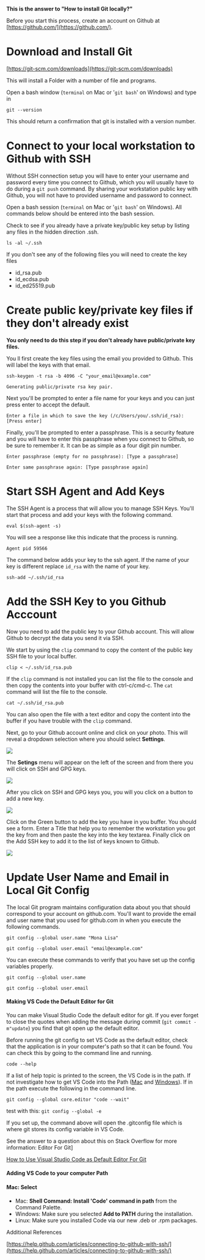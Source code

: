 **This is the answer to "How to install Git locally?"**

Before you start this process, create an account on Github at[ ](https://github.com/)[https://github.com/](https://github.com/).

# Download and Install Git

[https://git-scm.com/downloads](https://git-scm.com/downloads)

This will install a Folder with a number of file and programs.

Open a bash window \(`terminal` on Mac or '`git bash`' on Windows\) and type in

`git --version`

This should return a confirmation that git is installed with a version number.

# Connect to your local workstation to Github with SSH

Without SSH connection setup you will have to enter your username and password every time you connect to Github, which you will usually have to do during a `git push`  command.  By sharing your workstation public key with Github, you will not have to provided username and password to connect.

Open a bash session \(`terminal` on Mac or '`git bash`' on Windows\).  All commands below should be entered into the bash session.

Check to see if you already have a private key/public key setup by listing any files in the hidden direction .ssh.

`ls -al ~/.ssh`

If you don't see any of the following files you will need to create  the key files

* id\_rsa.pub
* id\_ecdsa.pub
* id\_ed25519.pub

# Create public key/private key files if they don't already exist

**You only need to do this step if you don't already have public/private key files.**

You ll first create the key files using the email you provided to Github.  This will label the keys with that  email.

`ssh-keygen -t rsa -b 4096 -C "your_email@example.com"`

`Generating public/private rsa key pair.`

Next you'll be prompted to enter a file name for your keys and you can just press enter to accept the default.

`Enter a file in which to save the key (/c/Users/you/.ssh/id_rsa):[Press enter]`

Finally, you'll be prompted to enter a passphrase.  This is a security feature and you will have to enter this passphrase when you connect to Github, so be sure to remember it.  It can be as simple as a four digit pin number.

`Enter passphrase (empty for no passphrase): [Type a passphrase]`

`Enter same passphrase again: [Type passphrase again]`

# Start SSH Agent and Add Keys

The SSH Agent is a process that will allow you to manage SSH Keys.  You'll start that process and add your keys with the following command.

`eval $(ssh-agent -s)`

You will see a response like this indicate that the process is running.

`Agent pid 59566`

The command below adds your key to the ssh agent.  If the name of your key is different replace `id_rsa` with the name of your key.

`ssh-add ~/.ssh/id_rsa`

# Add the SSH Key to you Github Acccount

Now you need to add the public key to your Github account.  This will allow Github to decrypt the data you send it via SSH.

We start by using the `clip` command to copy the content of the public key SSH file to your local buffer.

`clip < ~/.ssh/id_rsa.pub`

If the `clip` command is not installed you can list the file to the console and then copy the contents into your buffer with ctrl-c/cmd-c.  The `cat` command will list the file to the console.

`cat ~/.ssh/id_rsa.pub`

You can also open the file with a text editor and copy the content into the buffer if you have trouble with the `clip` command.

Next, go to your Github account online and click on your photo.  This will reveal a dropdown selection where you should select **Settings**.

![](/assets/settings-github.PNG)

The **Setings** menu will appear on the left of the screen and from there you will click on SSH and GPG keys.

![](/assets/settings-github-2.PNG)

After you click on SSH and GPG keys you, you will you click on a button to add a new key.

![](/assets/ssh-key-add.PNG)

Click on the Green button to add the key you have in you buffer.  You should see a form. Enter a Title that help you to remember the workstation you got the key from and then paste the key into the key textarea.  Finally click on the Add SSH key to add it to the list of keys known to Github.

![](/assets/ssh-key-add-2.PNG)

# Update User Name and Email in Local Git Config

The local Git program maintains configuration data about you that should correspond to your account on github.com.  You'll want to provide the email and user name that you used for github.com in when you execute the following commands.

`git config --global user.name "Mona Lisa"`

`git config --global user.email "email@example.com"`

You can execute these commands to verify that you have set up the config variables properly.

`git config --global user.name`

`git config --global user.email`

#### Making VS Code the Default Editor for Git

You can make Visual Studio Code the default editor for git.  If you ever forget to close the quotes when adding the message during commit \(`git commit -m"update`\) you find that git open up the default editor.

Before running the git config to set VS Code as the default editor, check that the application is in your computer's path so that it can be found.  You can check this by going to the command line and running.

`code --help`

If a list of help topic is printed to the screen, the VS Code is in the path.  If not investigate how to get VS Code into the Path \([Mac](https://code.visualstudio.com/docs/setup/mac) and [Windows](https://code.visualstudio.com/docs/setup/windows)\).  If in the path execute the following in the command line.

`git config --global core.editor "code --wait"`

test with this: `git config --global -e`

If you set up, the command above will open the .gitconfig file which is where git stores its config variable in VS Code.

See the answer to a question about this on Stack Overflow for more information: Editor For Git\]

[How to Use Visual Studio Code as Default Editor For Git](https://stackoverflow.com/questions/30024353/how-to-use-visual-studio-code-as-default-editor-for-git)

#### Adding VS Code to your computer Path

#### Mac: Select

* Mac: **Shell Command: Install 'Code' command in path**
  from the Command Palette.
* Windows: Make sure you selected
  **Add to PATH**
  during the installation.
* Linux: Make sure you installed Code via our new .deb or .rpm packages.

Additional References

[https://help.github.com/articles/connecting-to-github-with-ssh/](https://help.github.com/articles/connecting-to-github-with-ssh/)

